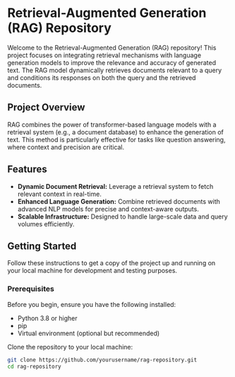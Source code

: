 # Retrieval-Augmented Generation (RAG) Repository

Welcome to the Retrieval-Augmented Generation (RAG) repository! This project focuses on integrating retrieval mechanisms with language generation models to improve the relevance and accuracy of generated text. The RAG model dynamically retrieves documents relevant to a query and conditions its responses on both the query and the retrieved documents.

## Project Overview

RAG combines the power of transformer-based language models with a retrieval system (e.g., a document database) to enhance the generation of text. This method is particularly effective for tasks like question answering, where context and precision are critical.

## Features

- **Dynamic Document Retrieval:** Leverage a retrieval system to fetch relevant context in real-time.
- **Enhanced Language Generation:** Combine retrieved documents with advanced NLP models for precise and context-aware outputs.
- **Scalable Infrastructure:** Designed to handle large-scale data and query volumes efficiently.

## Getting Started

Follow these instructions to get a copy of the project up and running on your local machine for development and testing purposes.

### Prerequisites

Before you begin, ensure you have the following installed:
- Python 3.8 or higher
- pip
- Virtual environment (optional but recommended)

Clone the repository to your local machine:

```bash
git clone https://github.com/yourusername/rag-repository.git
cd rag-repository
